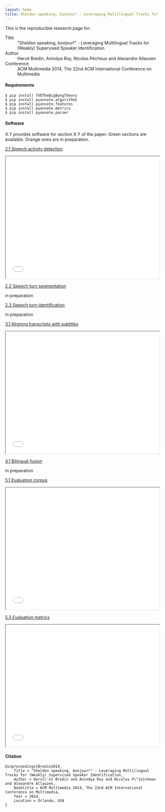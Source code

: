 ```yaml
---
layout: home
title: Sheldon speaking, bonjour! - Leveraging Multilingual Tracks for (Weakly) Supervised Speaker Identification
---
```


<p class="lead">This is the reproducible research page for:</p>

<dl class="dl-horizontal">
  <dt>Title</dt>
  <dd>"Sheldon speaking, bonjour!" - Leveraging Multilingual Tracks for (Weakly) Supervised Speaker Identification</dd>
  <dt>Author</dt>
  <dd>Hervé Bredin, Anindya Roy, Nicolas Pécheux and Alexandre Allauzen</dd>
  <dt>Conference</dt>
  <dd>ACM Multimedia 2014, The 22nd ACM International Conference on Multimedia</dd>
</dl>

<h4>Requirements</h4>


```
$ pip install TVDTheBigBangTheory
$ pip install pyannote.algorithms
$ pip install pyannote.features
$ pip install pyannote.metrics
$ pip install pyannote.parser
```

<h4>Software</h4>

<p>
<span class="label label-default">X.Y</span> provides software for section <span class="label label-default">X.Y</span> of the paper.
<span class="label label-success">Green</span> sections are available.
<span class="label label-warning">Orange</span> ones are in preparation.
</p>

<div class="panel-group" id="accordion">

  <div class="panel panel-success">
    <div class="panel-heading">
      <p class="panel-title">
         <a data-toggle="collapse" data-parent="#accordion" href="#speechActivityDetection">
          <span class="label label-success">2.1</span> Speech activity detection
        </a>
      </p>
    </div>
    <div id="speechActivityDetection" class="panel-collapse collapse">
        <div class="panel-body">
        <iframe src="21.html" width="100%" height="400"></iframe>
        </div>
    </div>
  </div>

  <div class="panel panel-warning">
    <div class="panel-heading">
      <p class="panel-title">
        <a data-toggle="collapse" data-parent="#accordion" href="#speechTurnSegmentation">
          <span class="label label-warning">2.2</span> Speech turn segmentation
        </a>
      </p>
    </div>
    <div id="speechTurnSegmentation" class="panel-collapse collapse">
        <div class="panel-body">
        <span class="label label-warning">in preparation</span>
        </div>
    </div>
  </div>

  <div class="panel panel-warning">
    <div class="panel-heading">
      <p class="panel-title">
        <a data-toggle="collapse" data-parent="#accordion" href="#speechTurnIdentification">
          <span class="label label-warning">2.3</span> Speech turn identification
        </a>
      </p>
    </div>
    <div id="speechTurnIdentification" class="panel-collapse collapse">
        <div class="panel-body">
        <span class="label label-warning">in preparation</span>
        </div>
    </div>
  </div>
  
  <div class="panel panel-success">
    <div class="panel-heading">
      <p class="panel-title">
        <a data-toggle="collapse" data-parent="#accordion" href="#aligningTranscriptsWithSubtitles">
          <span class="label label-success">3.1</span> Aligning transcripts with subtitles
        </a>
      </p>
    </div>
    <div id="aligningTranscriptsWithSubtitles" class="panel-collapse collapse">
      <div class="panel-body">
        <iframe src="31.html" width="100%" height="400"></iframe>
      </div>
    </div>
  </div>

  <div class="panel panel-warning">
    <div class="panel-heading">
      <p class="panel-title">
        <a data-toggle="collapse" data-parent="#accordion" href="#bilingualIdentification">
         <span class="label label-warning">4.1</span> Bilingual fusion
        </a>
      </p>
    </div>
    <div id="bilingualIdentification" class="panel-collapse collapse">
      <div class="panel-body">
        <span class="label label-warning">in preparation</span>
      </div>
    </div>
  </div>

  <div class="panel panel-success">
    <div class="panel-heading">
      <p class="panel-title">
        <a data-toggle="collapse" data-parent="#accordion" href="#evaluation">
          <span class="label label-success">5.1</span> Evaluation corpus
        </a>
      </p>
    </div>
    <div id="evaluation" class="panel-collapse collapse">
      <div class="panel-body">
        <iframe src="51.html" width="100%" height="400"></iframe>
      </div>
    </div>
  </div>


  <div class="panel panel-success">
    <div class="panel-heading">
      <p class="panel-title">
        <a data-toggle="collapse" data-parent="#accordion" href="#evaluationMetrics">
          <span class="label label-success">5.3</span> Evaluation metrics
        </a>
      </p>
    </div>
    <div id="evaluationMetrics" class="panel-collapse collapse">
      <div class="panel-body">
        <iframe src="53.html" width="100%" height="400"></iframe>
      </div>
    </div>
  </div>
</div>

<h4>Citation</h4>

```
@inproceedings{Bredin2014,
    Title = "Sheldon speaking, bonjour!" - Leveraging Multilingual Tracks for (Weakly) Supervised Speaker Identification,
    Author = Herv{\'e} Bredin and Anindya Roy and Nicolas P\^{e}cheux and Alexandre Allauzen,
    Booktitle = ACM Multimedia 2014, The 22nd ACM International Conference on Multimedia,
    Year = 2014,
    Location = Orlando, USA
}
```

</div>

